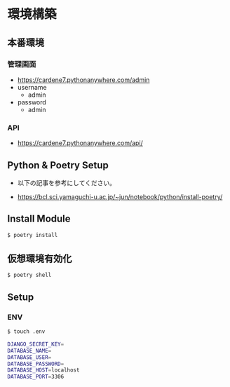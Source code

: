 # 環境構築

## 本番環境

### 管理画面

- https://cardene7.pythonanywhere.com/admin
- username
  - admin
- password
  - admin


### API

- https://cardene7.pythonanywhere.com/api/

## Python & Poetry Setup

- 以下の記事を参考にしてください。

- https://bcl.sci.yamaguchi-u.ac.jp/~jun/notebook/python/install-poetry/


## Install Module

```sh
$ poetry install
```

## 仮想環境有効化

```sh
$ poetry shell
```

## Setup

### ENV

```sh
$ touch .env
```

```sh
DJANGO_SECRET_KEY=
DATABASE_NAME=
DATABASE_USER=
DATABASE_PASSWORD=
DATABASE_HOST=localhost
DATABASE_PORT=3306
```
